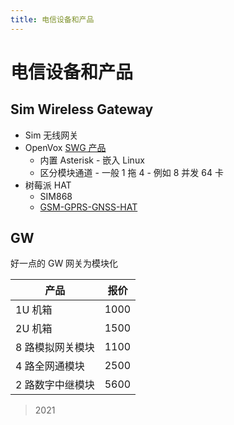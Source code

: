 ```yaml
---
title: 电信设备和产品
---
```


# 电信设备和产品

## Sim Wireless Gateway

- Sim 无线网关
- OpenVox [SWG 产品](http://www.openvox.com.cn/products/voipgateways/swg)
  - 内置 Asterisk - 嵌入 Linux
  - 区分模块通道 - 一般 1 拖 4 - 例如 8 并发 64 卡
- 树莓派 HAT
  - SIM868
  - [GSM-GPRS-GNSS-HAT](https://www.waveshare.net/shop/GSM-GPRS-GNSS-HAT.htm)

## GW

好一点的 GW 网关为模块化

| 产品             | 报价 |
| ---------------- | ---- |
| 1U 机箱          | 1000 |
| 2U 机箱          | 1500 |
| 8 路模拟网关模块 | 1100 |
| 4 路全网通模块   | 2500 |
| 2 路数字中继模块 | 5600 |

> 2021
